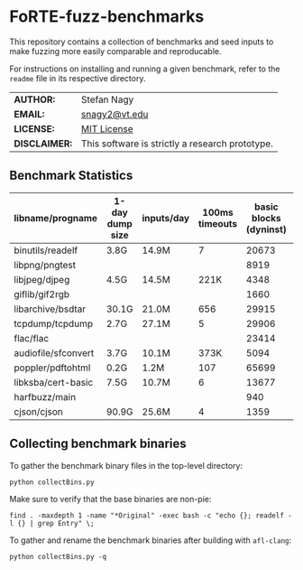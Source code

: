 # FoRTE-fuzz-benchmarks

This repository contains a collection of benchmarks and seed inputs to make fuzzing more easily comparable and reproducable. 

For instructions on installing and running a given benchmark, refer to the `readme` file in its respective directory.

|             |                |
|-------------|----------------|
|**AUTHOR:**  | Stefan Nagy  |
|**EMAIL:**   | snagy2@vt.edu |
|**LICENSE:** | [MIT License](LICENSE) |
|**DISCLAIMER:**   | This software is strictly a research prototype. |

## Benchmark Statistics

libname/progname | 1-day dump size | inputs/day | 100ms timeouts | basic blocks (dyninst) | type | afl-llvm | qemu | dyninst | ipt
--- | --- | --- | --- | --- | --- | --- | --- | --- | ---
binutils/readelf | 3.8G | 14.9M | 7 | 20673 | dev | [x] | [x] | [x]
libpng/pngtest | |  | | 8919 | image | [x] | [x] | [x]
libjpeg/djpeg | 	4.5G | 14.5M | 221K | 4348 | image | [x] | [x] | [x]
giflib/gif2rgb |	 |  | | 1660 | image | [x] | [x] | [x]
libarchive/bsdtar | 30.1G | 21.0M | 656 | 29915 | archive	| [x] | [x] |
tcpdump/tcpdump	| 2.7G | 27.1M | 5 | 29906 | network	| [x] | [x] | [x]
flac/flac |  |  | | 23414 | audio | [x] | [x] | [x]
audiofile/sfconvert | 3.7G | 10.1M | 373K | 5094 | audio | [x] | [x]
poppler/pdftohtml | 0.2G | 1.2M | 107 | 65699 | office | [x] | [x] | [x]
libksba/cert-basic | 7.5G | 10.7M | 6 | 13677 | crypto | [x] | [x] | 
harfbuzz/main | | | | 940 | office | | 
cjson/cjson | 90.9G | 25.6M | 4 | 1359 | web | [x] | [x] | 

## Collecting benchmark binaries

To gather the benchmark binary files in the top-level directory:

```
python collectBins.py
```

Make sure to verify that the base binaries are non-pie:

```
find . -maxdepth 1 -name "*Original" -exec bash -c "echo {}; readelf -l {} | grep Entry" \;
```


To gather and rename the benchmark binaries after building with `afl-clang`:

```
python collectBins.py -q
```
